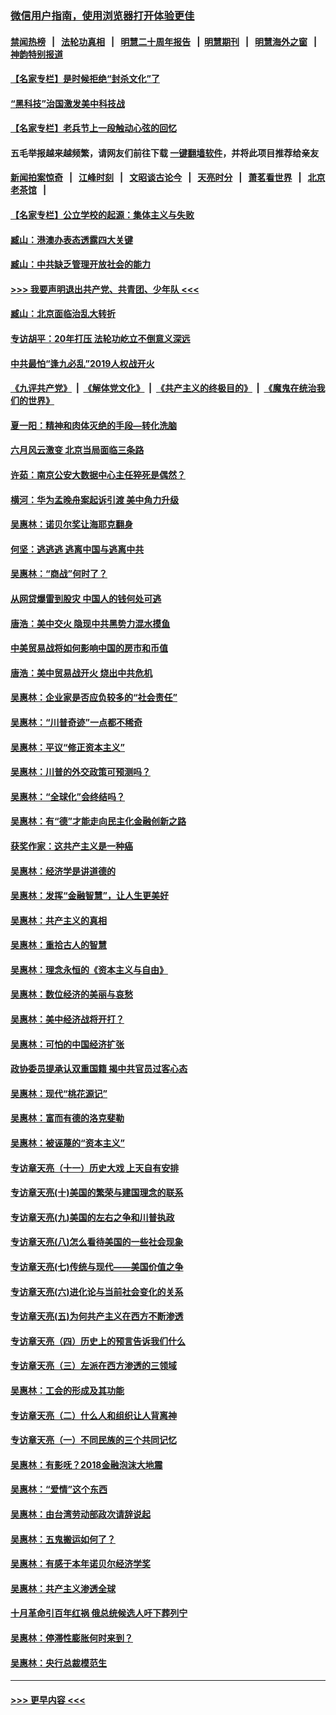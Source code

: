 ### [微信用户指南，使用浏览器打开体验更佳](https://github.com/gfw-breaker/banned-news1/blob/master/indexes/wechat-guide.md?t=0)
#### [禁闻热榜](热点新闻.md?t=0)  &nbsp;&nbsp;|&nbsp;&nbsp; [法轮功真相](https://github.com/gfw-breaker/truth/blob/master/README.md?t=0) &nbsp;&nbsp;|&nbsp;&nbsp; [明慧二十周年报告](https://github.com/gfw-breaker/mh-reports/blob/master/README.md?t=0) &nbsp;&nbsp;|&nbsp;&nbsp;[明慧期刊](https://github.com/gfw-breaker/mh-qikan) &nbsp;&nbsp;|&nbsp;&nbsp; [明慧海外之窗](https://github.com/gfw-breaker/mh-news/blob/master/README.md?t=0) &nbsp;&nbsp;|&nbsp;&nbsp; [神韵特别报道](https://github.com/gfw-breaker/mh-news/blob/master/shenyun.md?t=0)
#### [【名家专栏】是时候拒绝“封杀文化”了](../pages/nsc423/n11814093.md?t=02152122) 
#### [“黑科技”治国激发美中科技战](../pages/nsc423/n11638056.md?t=02152122) 
#### [【名家专栏】老兵节上一段触动心弦的回忆](../pages/nsc423/n11646016.md?t=02152122) 
#### 五毛举报越来越频繁，请网友们前往下载 [一键翻墙软件](https://github.com/gfw-breaker/ssr-accounts)，并将此项目推荐给亲友
#### [新闻拍案惊奇](https://github.com/gfw-breaker/banned-news1/blob/master/pages/link4.md) &nbsp;&nbsp;|&nbsp;&nbsp; [江峰时刻](https://github.com/gfw-breaker/banned-news1/blob/master/pages/link4.md) &nbsp;&nbsp;|&nbsp;&nbsp; [文昭谈古论今](https://github.com/gfw-breaker/banned-news1/blob/master/pages/link4.md) &nbsp;&nbsp;|&nbsp;&nbsp; [天亮时分](https://github.com/gfw-breaker/banned-news1/blob/master/pages/link4.md) &nbsp;&nbsp;|&nbsp;&nbsp; [萧茗看世界](https://github.com/gfw-breaker/banned-news1/blob/master/pages/link4.md) &nbsp;&nbsp;|&nbsp;&nbsp; [北京老茶馆](https://github.com/gfw-breaker/banned-news1/blob/master/pages/link4.md) &nbsp;&nbsp;|&nbsp;&nbsp; 
#### [【名家专栏】公立学校的起源：集体主义与失败](../pages/nsc423/n11601833.md?t=02152122) 
#### [臧山：港澳办表态透露四大关键](../pages/nsc423/n11421628.md?t=02152122) 
#### [臧山：中共缺乏管理开放社会的能力](../pages/nsc423/n11407457.md?t=02152122) 
#### [>>> 我要声明退出共产党、共青团、少年队 <<<](https://github.com/begood0513/goodnews/blob/master/quit/letter.md) 
#### [臧山：北京面临治乱大转折](../pages/nsc423/n11406895.md?t=02152122) 
#### [专访胡平：20年打压 法轮功屹立不倒意义深远](../pages/nsc423/n11398800.md?t=02152122) 
#### [中共最怕“逢九必乱”2019人权战开火](../pages/nsc423/n11385248.md?t=02152122) 
#### [《九评共产党》](https://github.com/begood0513/9ping.md/blob/master/README.md) &nbsp;|&nbsp; [《解体党文化》](../../../../jtdwh.md/blob/master/README.md)  &nbsp;|&nbsp; [《共产主义的终极目的》](../../../../gczydzjmd.md/blob/master/README.md) &nbsp;|&nbsp; [《魔鬼在统治我们的世界》](../../../../mgztzwmdsj.md/blob/master/README.md) 
#### [夏一阳：精神和肉体灭绝的手段—转化洗脑](../pages/nsc423/n11368250.md?t=02152122) 
#### [六月风云激变 北京当局面临三条路](../pages/nsc423/n11313668.md?t=02152122) 
#### [许茹：南京公安大数据中心主任猝死是偶然？](../pages/nsc423/n11064744.md?t=02152122) 
#### [横河：华为孟晚舟案起诉引渡 美中角力升级](../pages/nsc423/n11027230.md?t=02152122) 
#### [吴惠林：诺贝尔奖让海耶克翻身](../pages/nsc423/n10890049.md?t=02152122) 
#### [何坚：逃逃逃 逃离中国与逃离中共](../pages/nsc423/n10592891.md?t=02152122) 
#### [吴惠林：“商战”何时了？](../pages/nsc423/n10573558.md?t=02152122) 
#### [从网贷爆雷到股灾 中国人的钱何处可逃](../pages/nsc423/n10572800.md?t=02152122) 
#### [唐浩：美中交火 隐现中共黑势力混水摸鱼](../pages/nsc423/n10544040.md?t=02152122) 
#### [中美贸易战将如何影响中国的房市和币值](../pages/nsc423/n10543697.md?t=02152122) 
#### [唐浩：美中贸易战开火 烧出中共危机](../pages/nsc423/n10540126.md?t=02152122) 
#### [吴惠林：企业家是否应负较多的“社会责任”](../pages/nsc423/n10535022.md?t=02152122) 
#### [吴惠林：“川普奇迹”一点都不稀奇](../pages/nsc423/n10512808.md?t=02152122) 
#### [吴惠林：平议“修正资本主义”](../pages/nsc423/n10495724.md?t=02152122) 
#### [吴惠林：川普的外交政策可预测吗？](../pages/nsc423/n10462387.md?t=02152122) 
#### [吴惠林：“全球化”会终结吗？](../pages/nsc423/n10452838.md?t=02152122) 
#### [吴惠林：有“德”才能走向民主化金融创新之路](../pages/nsc423/n10432292.md?t=02152122) 
#### [获奖作家：这共产主义是一种癌](../pages/nsc423/n10431541.md?t=02152122) 
#### [吴惠林：经济学是讲道德的](../pages/nsc423/n10398014.md?t=02152122) 
#### [吴惠林：发挥“金融智慧”，让人生更美好](../pages/nsc423/n10375019.md?t=02152122) 
#### [吴惠林：共产主义的真相](../pages/nsc423/n10351394.md?t=02152122) 
#### [吴惠林：重拾古人的智慧](../pages/nsc423/n10337691.md?t=02152122) 
#### [吴惠林：理念永恒的《资本主义与自由》](../pages/nsc423/n10316274.md?t=02152122) 
#### [吴惠林：数位经济的美丽与哀愁](../pages/nsc423/n10292946.md?t=02152122) 
#### [吴惠林：美中经济战将开打？](../pages/nsc423/n10258825.md?t=02152122) 
#### [吴惠林：可怕的中国经济扩张](../pages/nsc423/n10219147.md?t=02152122) 
#### [政协委员提承认双重国籍 揭中共官员过客心态](../pages/nsc423/n10208809.md?t=02152122) 
#### [吴惠林：现代“桃花源记”](../pages/nsc423/n10185234.md?t=02152122) 
#### [吴惠林：富而有德的洛克斐勒](../pages/nsc423/n10142264.md?t=02152122) 
#### [吴惠林：被诬蔑的“资本主义”](../pages/nsc423/n10124816.md?t=02152122) 
#### [专访章天亮（十一）历史大戏 上天自有安排](../pages/nsc423/n10094905.md?t=02152122) 
#### [专访章天亮(十)美国的繁荣与建国理念的联系](../pages/nsc423/n10094899.md?t=02152122) 
#### [专访章天亮(九)美国的左右之争和川普执政](../pages/nsc423/n10094889.md?t=02152122) 
#### [专访章天亮(八)怎么看待美国的一些社会现象](../pages/nsc423/n10094857.md?t=02152122) 
#### [专访章天亮(七)传统与现代——美国价值之争](../pages/nsc423/n10093140.md?t=02152122) 
#### [专访章天亮(六)进化论与当前社会变化的关系](../pages/nsc423/n10092036.md?t=02152122) 
#### [专访章天亮(五)为何共产主义在西方不断渗透](../pages/nsc423/n10083620.md?t=02152122) 
#### [专访章天亮（四）历史上的预言告诉我们什么](../pages/nsc423/n10083606.md?t=02152122) 
#### [专访章天亮（三）左派在西方渗透的三领域](../pages/nsc423/n10081115.md?t=02152122) 
#### [吴惠林：工会的形成及其功能](../pages/nsc423/n10080633.md?t=02152122) 
#### [专访章天亮（二）什么人和组织让人背离神](../pages/nsc423/n10076637.md?t=02152122) 
#### [专访章天亮（一）不同民族的三个共同记忆](../pages/nsc423/n10074188.md?t=02152122) 
#### [吴惠林：有影呒？2018金融泡沫大地震](../pages/nsc423/n10040534.md?t=02152122) 
#### [吴惠林：“爱情”这个东西](../pages/nsc423/n10019423.md?t=02152122) 
#### [吴惠林：由台湾劳动部政次请辞说起](../pages/nsc423/n9979679.md?t=02152122) 
#### [吴惠林：五鬼搬运如何了？](../pages/nsc423/n9925338.md?t=02152122) 
#### [吴惠林：有感于本年诺贝尔经济学奖](../pages/nsc423/n9871883.md?t=02152122) 
#### [吴惠林：共产主义渗透全球](../pages/nsc423/n9812748.md?t=02152122) 
#### [十月革命引百年红祸 俄总统候选人吁下葬列宁](../pages/nsc423/n9810182.md?t=02152122) 
#### [吴惠林：停滞性膨胀何时来到？](../pages/nsc423/n9764136.md?t=02152122) 
#### [吴惠林：央行总裁模范生](../pages/nsc423/n9728134.md?t=02152122) 

----
#### [ >>> 更早内容 <<< ](../indexes/nsc423-earlier.md)
